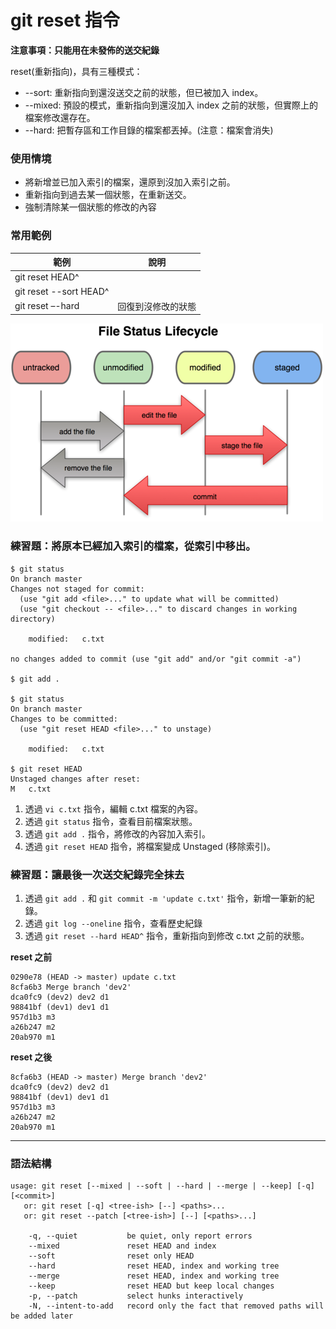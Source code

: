 # git reset 指令

**注意事項：只能用在未發佈的送交紀錄**

reset(重新指向)，具有三種模式：

* --sort: 重新指向到還沒送交之前的狀態，但已被加入 index。
* --mixed: 預設的模式，重新指向到還沒加入 index 之前的狀態，但實際上的檔案修改還存在。
* --hard: 把暫存區和工作目錄的檔案都丟掉。(注意：檔案會消失)

### 使用情境

* 將新增並已加入索引的檔案，還原到沒加入索引之前。
* 重新指向到過去某一個狀態，在重新送交。
* 強制清除某一個狀態的修改的內容

### 常用範例

| 範例                    | 說明            |
|------------------------|-----------------|
| git reset HEAD^        |                 |
| git reset --sort HEAD^ |                 |
| git reset –-hard       | 回復到沒修改的狀態 |

![](../command/assets/status.png)

### 練習題：將原本已經加入索引的檔案，從索引中移出。

```
$ git status
On branch master
Changes not staged for commit:
  (use "git add <file>..." to update what will be committed)
  (use "git checkout -- <file>..." to discard changes in working directory)

	modified:   c.txt

no changes added to commit (use "git add" and/or "git commit -a")

$ git add .

$ git status
On branch master
Changes to be committed:
  (use "git reset HEAD <file>..." to unstage)

	modified:   c.txt

$ git reset HEAD
Unstaged changes after reset:
M	c.txt
```

1. 透過 `vi c.txt` 指令，編輯 c.txt 檔案的內容。
1. 透過 `git status` 指令，查看目前檔案狀態。
1. 透過 `git add .` 指令，將修改的內容加入索引。
1. 透過 `git reset HEAD` 指令，將檔案變成 Unstaged (移除索引)。

### 練習題：讓最後一次送交紀錄完全抹去

1. 透過 `git add .` 和 `git commit -m 'update c.txt'` 指令，新增一筆新的紀錄。
1. 透過 `git log --oneline` 指令，查看歷史紀錄
1. 透過 `git reset --hard HEAD^` 指令，重新指向到修改 c.txt 之前的狀態。

**reset 之前**

```
0290e78 (HEAD -> master) update c.txt
8cfa6b3 Merge branch 'dev2'
dca0fc9 (dev2) dev2 d1
98841bf (dev1) dev1 d1
957d1b3 m3
a26b247 m2
20ab970 m1
```

**reset 之後**

```
8cfa6b3 (HEAD -> master) Merge branch 'dev2'
dca0fc9 (dev2) dev2 d1
98841bf (dev1) dev1 d1
957d1b3 m3
a26b247 m2
20ab970 m1
```

---
### 語法結構

```
usage: git reset [--mixed | --soft | --hard | --merge | --keep] [-q] [<commit>]
   or: git reset [-q] <tree-ish> [--] <paths>...
   or: git reset --patch [<tree-ish>] [--] [<paths>...]

    -q, --quiet           be quiet, only report errors
    --mixed               reset HEAD and index
    --soft                reset only HEAD
    --hard                reset HEAD, index and working tree
    --merge               reset HEAD, index and working tree
    --keep                reset HEAD but keep local changes
    -p, --patch           select hunks interactively
    -N, --intent-to-add   record only the fact that removed paths will be added later
```